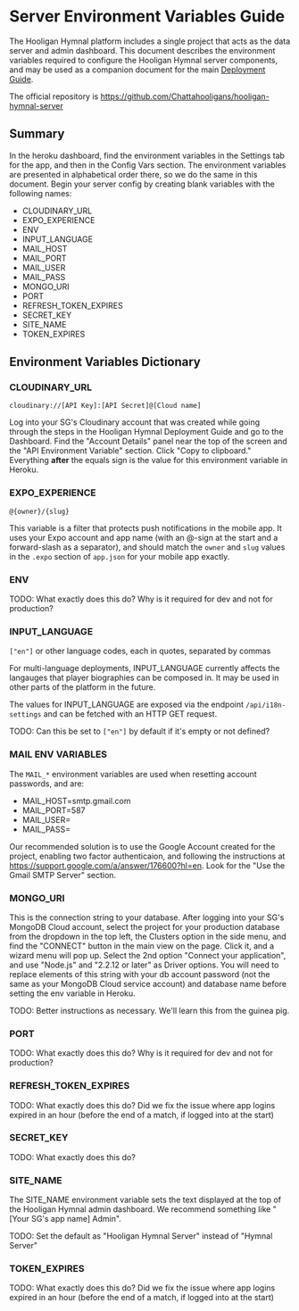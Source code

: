 # Server Environment Variables Guide

The Hooligan Hymnal platform includes a single project that acts as the data server and admin dashboard. This document describes the environment variables required to configure the Hooligan Hymnal server components, and may be used as a companion document for the main [Deployment Guide](deployment.md).

The official repository is <https://github.com/Chattahooligans/hooligan-hymnal-server>

## Summary

In the heroku dashboard, find the environment variables in the Settings tab for the app, and then in the Config Vars section. The environment variables are presented in alphabetical order there, so we do the same in this document. Begin your server config by creating blank variables with the following names:

* CLOUDINARY_URL
* EXPO_EXPERIENCE
* ENV
* INPUT_LANGUAGE
* MAIL_HOST
* MAIL_PORT
* MAIL_USER
* MAIL_PASS
* MONGO_URI
* PORT
* REFRESH_TOKEN_EXPIRES
* SECRET_KEY
* SITE_NAME
* TOKEN_EXPIRES

## Environment Variables Dictionary

### CLOUDINARY_URL

`cloudinary://[API Key]:[API Secret]@[Cloud name]`

Log into your SG's Cloudinary account that was created while going through the steps in the Hooligan Hymnal Deployment Guide and go to the Dashboard. Find the "Account Details" panel near the top of the screen and the "API Environment Variable" section. Click "Copy to clipboard." Everything **after** the equals sign is the value for this environment variable in Heroku.

### EXPO_EXPERIENCE

`@{owner}/{slug}`

This variable is a filter that protects push notifications in the mobile app. It uses your Expo account and app name (with an @-sign at the start and a forward-slash as a separator), and should match the `owner` and `slug` values in the `.expo` section of `app.json` for your mobile app exactly.

### ENV

TODO: What exactly does this do? Why is it required for dev and not for production?

### INPUT_LANGUAGE

`["en"]` or other language codes, each in quotes, separated by commas

For multi-language deployments, INPUT_LANGUAGE currently affects the langauges that player biographies can be composed in. It may be used in other parts of the platform in the future.

The values for INPUT_LANGUAGE are exposed via the endpoint `/api/i18n-settings` and can be fetched with an HTTP GET request.

TODO: Can this be set to `["en"]` by default if it's empty or not defined?

### MAIL ENV VARIABLES

The `MAIL_*` environment variables are used when resetting account passwords, and are:
* MAIL_HOST=smtp.gmail.com
* MAIL_PORT=587
* MAIL_USER=
* MAIL_PASS=

Our recommended solution is to use the Google Account created for the project, enabling two factor authenticaion, and following the instructions at <https://support.google.com/a/answer/176600?hl=en>. Look for the "Use the Gmail SMTP Server" section.

### MONGO_URI

This is the connection string to your database. After logging into your SG's MongoDB Cloud account, select the project for your production database from the dropdown in the top left, the Clusters option in the side menu, and find the "CONNECT" button in the main view on the page. Click it, and a wizard menu will pop up. Select the 2nd option "Connect your application", and use "Node.js" and "2.2.12 or later" as Driver options. You will need to replace elements of this string with your db account password (not the same as your MongoDB Cloud service account) and database name before setting the env variable in Heroku. 

TODO: Better instructions as necessary. We'll learn this from the guinea pig.

### PORT

TODO: What exactly does this do? Why is it required for dev and not for production?

### REFRESH_TOKEN_EXPIRES

TODO: What exactly does this do? Did we fix the issue where app logins expired in an hour (before the end of a match, if logged into at the start)

### SECRET_KEY

TODO: What exactly does this do? 

### SITE_NAME

The SITE_NAME environment variable sets the text displayed at the top of the Hooligan Hymnal admin dashboard. We recommend something like "[Your SG's app name] Admin".

TODO: Set the default as "Hooligan Hymnal Server" instead of "Hymnal Server"

### TOKEN_EXPIRES

TODO: What exactly does this do? Did we fix the issue where app logins expired in an hour (before the end of a match, if logged into at the start)